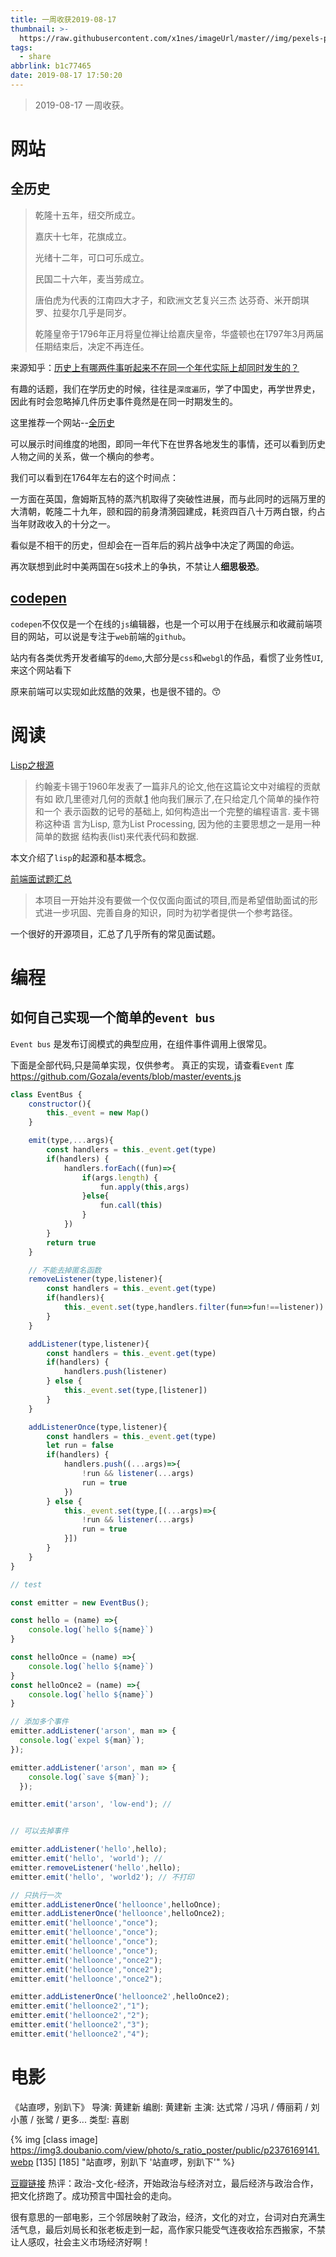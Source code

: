 ```yaml
---
title: 一周收获2019-08-17
thumbnail: >-
  https://raw.githubusercontent.com/x1nes/imageUrl/master//img/pexels-photo-1239162.jpeg
tags:
  - share
abbrlink: b1c77465
date: 2019-08-17 17:50:20
---
```




> 2019-08-17 一周收获。

# 网站

## 全历史

> 乾隆十五年，纽交所成立。
>
> 嘉庆十七年，花旗成立。
>
> 光绪十二年，可口可乐成立。
>
> 民国二十六年，麦当劳成立。
>
> 唐伯虎为代表的江南四大才子，和欧洲文艺复兴三杰 达芬奇、米开朗琪罗、拉斐尔几乎是同岁。
>
> 乾隆皇帝于1796年正月将皇位禅让给嘉庆皇帝，华盛顿也在1797年3月两届任期结束后，决定不再连任。

来源知乎：[历史上有哪两件事听起来不在同一个年代实际上却同时发生的？](https://www.zhihu.com/question/333199024)

有趣的话题，我们在学历史的时候，往往是`深度遍历`，学了中国史，再学世界史，因此有时会忽略掉几件历史事件竟然是在同一时期发生的。

这里推荐一个网站--[全历史](https://www.allhistory.com/)

可以展示时间维度的地图，即同一年代下在世界各地发生的事情，还可以看到历史人物之间的关系，做一个横向的参考。

我们可以看到在1764年左右的这个时间点：

一方面在英国，詹姆斯瓦特的蒸汽机取得了突破性进展，而与此同时的远隔万里的大清朝，乾隆二十九年，颐和园的前身清漪园建成，耗资四百八十万两白银，约占当年财政收入的十分之一。

看似是不相干的历史，但却会在一百年后的鸦片战争中决定了两国的命运。

再次联想到此时中美两国在`5G`技术上的争执，不禁让人**细思极恐**。



## [codepen](http://codepen.io/)

`codepen`不仅仅是一个在线的`js`编辑器，也是一个可以用于在线展示和收藏前端项目的网站，可以说是专注于`web`前端的`github`。

站内有各类优秀开发者编写的`demo`,大部分是`css`和`webgl`的作品，看惯了业务性`UI`,来这个网站看下

原来前端可以实现如此炫酷的效果，也是很不错的。:kissing_smiling_eyes:





# 阅读

[Lisp之根源](http://daiyuwen.freeshell.org/gb/rol/roots_of_lisp.html)

> 约翰麦卡锡于1960年发表了一篇非凡的论文,他在这篇论文中对编程的贡献有如 欧几里德对几何的贡献.[1](http://daiyuwen.freeshell.org/gb/rol/roots_of_lisp.html#foot222) 他向我们展示了,在只给定几个简单的操作符和一个 表示函数的记号的基础上, 如何构造出一个完整的编程语言. 麦卡锡称这种语 言为Lisp, 意为List Processing, 因为他的主要思想之一是用一种简单的数据 结构表(list)来代表代码和数据.

本文介绍了`lisp`的起源和基本概念。



[前端面试题汇总](https://github.com/xiaomuzhu/front-end-interview)

> 本项目一开始并没有要做一个仅仅面向面试的项目,而是希望借助面试的形式进一步巩固、完善自身的知识，同时为初学者提供一个参考路径。

一个很好的开源项目，汇总了几乎所有的常见面试题。



# 编程

## 如何自己实现一个简单的`event bus`

`Event bus` 是发布订阅模式的典型应用，在组件事件调用上很常见。

下面是全部代码,只是简单实现，仅供参考。
真正的实现，请查看`Event` 库
https://github.com/Gozala/events/blob/master/events.js

```javascript
class EventBus {
    constructor(){
        this._event = new Map()
    }

    emit(type,...args){
        const handlers = this._event.get(type)
        if(handlers) {
            handlers.forEach((fun)=>{
                if(args.length) {
                    fun.apply(this,args)
                }else{
                    fun.call(this)
                }
            })
        }
        return true
    }

    // 不能去掉匿名函数
    removeListener(type,listener){
        const handlers = this._event.get(type)
        if(handlers){
            this._event.set(type,handlers.filter(fun=>fun!==listener))
        }
    }

    addListener(type,listener){
        const handlers = this._event.get(type)
        if(handlers) {
            handlers.push(listener)
        } else {
            this._event.set(type,[listener])
        }
    }

    addListenerOnce(type,listener){
        const handlers = this._event.get(type)
        let run = false
        if(handlers) {
            handlers.push((...args)=>{
                !run && listener(...args)
                run = true
            })
        } else {
            this._event.set(type,[(...args)=>{
                !run && listener(...args)
                run = true
            }])
        }
    }
}

// test 

const emitter = new EventBus();

const hello = (name) =>{
    console.log(`hello ${name}`)
}

const helloOnce = (name) =>{
    console.log(`hello ${name}`)
}
const helloOnce2 = (name) =>{
    console.log(`hello ${name}`)
}

// 添加多个事件
emitter.addListener('arson', man => {
  console.log(`expel ${man}`);
});

emitter.addListener('arson', man => {
    console.log(`save ${man}`);
  });

emitter.emit('arson', 'low-end'); //


// 可以去掉事件

emitter.addListener('hello',hello);
emitter.emit('hello', 'world'); //
emitter.removeListener('hello',hello);
emitter.emit('hello', 'world2'); // 不打印

// 只执行一次
emitter.addListenerOnce('helloonce',helloOnce);
emitter.addListenerOnce('helloonce',helloOnce2);
emitter.emit('helloonce',"once");
emitter.emit('helloonce',"once");
emitter.emit('helloonce',"once");
emitter.emit('helloonce',"once");
emitter.emit('helloonce',"once2");
emitter.emit('helloonce',"once2");
emitter.emit('helloonce',"once2");

emitter.addListenerOnce('helloonce2',helloOnce2);
emitter.emit('helloonce2',"1");
emitter.emit('helloonce2',"2");
emitter.emit('helloonce2',"3");
emitter.emit('helloonce2',"4");

```

# 电影
《站直啰，别趴下》 
导演: 黄建新
编剧: 黄建新
主演: 达式常 / 冯巩 / 傅丽莉 / 刘小蕙 / 张鹭 / 更多...
类型: 喜剧

{% img [class image] https://img3.doubanio.com/view/photo/s_ratio_poster/public/p2376169141.webp [135] [185] "站直啰，别趴下 '站直啰，别趴下'" %}


[豆瓣链接](https://movie.douban.com/subject/1305363/)
热评：政治-文化-经济，开始政治与经济对立，最后经济与政治合作，把文化挤跑了。成功预言中国社会的走向。

很有意思的一部电影，三个邻居映射了政治，经济，文化的对立，台词对白充满生活气息，最后刘局长和张老板走到一起，高作家只能受气连夜收拾东西搬家，不禁让人感叹，社会主义市场经济好啊！

